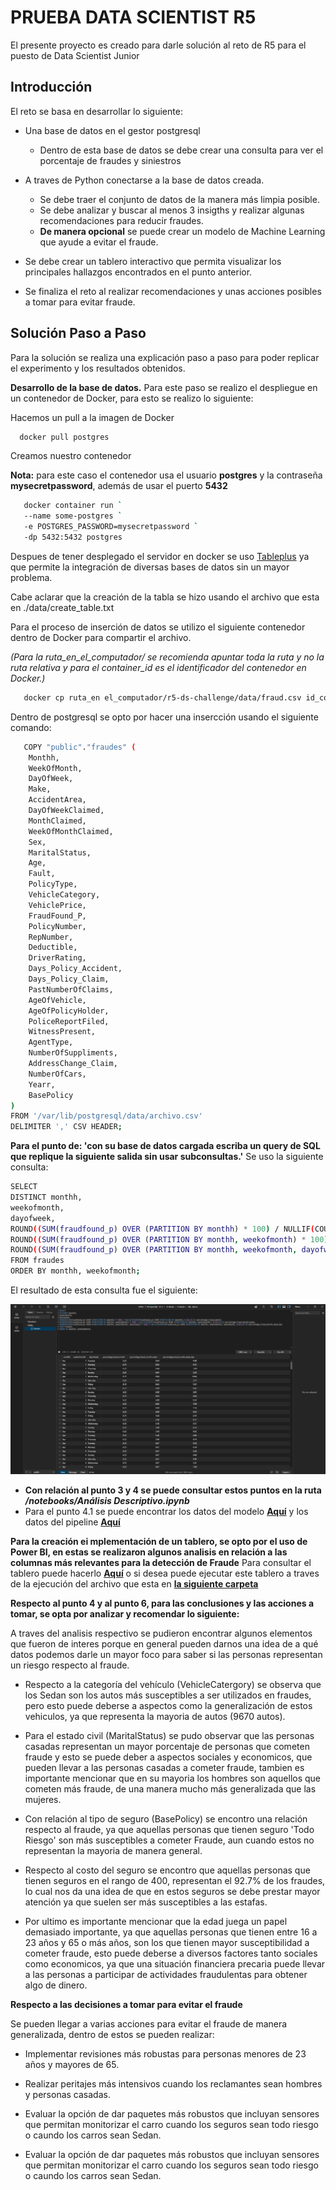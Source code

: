 # PRUEBA DATA SCIENTIST R5

El presente proyecto es creado para darle solución al reto de R5 para el puesto de  Data Scientist Junior


## Introducción
El reto se basa en desarrollar lo siguiente:
 - Una base de datos en el gestor postgresql
    - Dentro de esta base de datos se debe crear una consulta para ver el porcentaje de fraudes y siniestros 
- A traves de Python conectarse a la base de datos creada.
    - Se debe traer el conjunto de datos de la manera más limpia posible.
    - Se debe analizar y buscar al menos 3 insigths y realizar algunas recomendaciones para reducir fraudes.
    - **De manera opcional** se puede crear un modelo de Machine Learning que ayude a evitar el fraude.

- Se debe crear un tablero interactivo que permita visualizar los principales hallazgos encontrados en el punto anterior.

- Se finaliza el reto al realizar recomendaciones y unas acciones posibles a tomar para evitar fraude.

## Solución Paso a Paso
Para la solución se realiza una explicación paso a paso para poder replicar el experimento y los resultados obtenidos.

**Desarrollo de la base de datos.**
Para este paso se realizo el despliegue en un contenedor de Docker, para esto se realizo lo siguiente:

Hacemos un pull a la imagen de Docker
```bash
  docker pull postgres
```

Creamos nuestro contenedor

**Nota:** para este caso el contenedor usa el usuario **postgres** y la contraseña **mysecretpassword**, además de usar el puerto **5432**
```bash
   docker container run `
   --name some-postgres `
   -e POSTGRES_PASSWORD=mysecretpassword `
   -dp 5432:5432 postgres
```

Despues de tener desplegado el servidor en docker se uso [Tableplus](https://tableplus.com) ya que permite la integración de diversas bases de datos sin un mayor problema.

Cabe aclarar que la creación de la tabla se hizo usando el archivo que esta en ./data/create_table.txt

Para el proceso de inserción de datos se utilizo el siguiente contenedor dentro de Docker para compartir el archivo.

_(Para la ruta_en_el_computador/ se recomienda apuntar toda la ruta y no la ruta relativa y para el container_id es el identificador del contenedor en Docker.)_

```bash
   docker cp ruta_en el_computador/r5-ds-challenge/data/fraud.csv id_container:/var/lib/postgresql/data/archivo.csv
```

Dentro de postgresql se opto por hacer una insercción usando el siguiente comando:

```bash
   COPY "public"."fraudes" (
    Monthh,
    WeekOfMonth,
    DayOfWeek,
    Make,
    AccidentArea,
    DayOfWeekClaimed,
    MonthClaimed,
    WeekOfMonthClaimed,
    Sex,
    MaritalStatus,
    Age,
    Fault,
    PolicyType,
    VehicleCategory,
    VehiclePrice,
    FraudFound_P,
    PolicyNumber,
    RepNumber,
    Deductible,
    DriverRating,
    Days_Policy_Accident,
    Days_Policy_Claim,
    PastNumberOfClaims,
    AgeOfVehicle,
    AgeOfPolicyHolder,
    PoliceReportFiled,
    WitnessPresent,
    AgentType,
    NumberOfSuppliments,
    AddressChange_Claim,
    NumberOfCars,
    Yearr,
    BasePolicy
)
FROM '/var/lib/postgresql/data/archivo.csv' 
DELIMITER ',' CSV HEADER;
```


**Para el punto de: 'con su base de datos cargada escriba un query de SQL que replique la siguiente salida sin usar subconsultas.'**
Se uso la siguiente consulta:
```bash
SELECT
DISTINCT monthh,
weekofmonth,
dayofweek,
ROUND((SUM(fraudfound_p) OVER (PARTITION BY monthh) * 100) / NULLIF(COUNT(fraudfound_p) OVER (PARTITION BY monthh), 0.0),2) AS percentage_fraud_month,
ROUND((SUM(fraudfound_p) OVER (PARTITION BY monthh, weekofmonth) * 100) / NULLIF(COUNT(fraudfound_p) OVER (PARTITION BY monthh, weekofmonth), 0.0),2) AS percentage_fraud_month_week,
ROUND((SUM(fraudfound_p) OVER (PARTITION BY monthh, weekofmonth, dayofweek) * 100) / NULLIF(COUNT(fraudfound_p) OVER (PARTITION BY monthh, weekofmonth, dayofweek), 0.0),2) AS percentage_fraud_month_week_day
FROM fraudes
ORDER BY monthh, weekofmonth;
```

El resultado de esta consulta fue el siguiente:

<img src="/data/salida_obtenida.png" alt="Resultado de la consulta SQL">



- **Con relación al punto 3 y 4 se puede consultar estos puntos en la ruta _/notebooks/Análisis Descriptivo.ipynb_**
- Para el punto 4.1 se puede encontrar los datos del modelo [**Aquí**](./models/modelo_clasificador.pkl) y los datos del pipeline [**Aquí**](models/pipeline_data.pkl)


**Para la creación ei mplementación de un tablero, se opto por el uso de Power BI, en estas se realizaron algunos analisis en relación a las columnas más relevantes para la detección de Fraude**
Para consultar el tablero  puede hacerlo [**Aquí**](https://app.powerbi.com/view?r=eyJrIjoiMWQ0YjViOTUtODAzZC00MjM5LWFiMTEtYmQxZDhkMjExZWRjIiwidCI6IjA3ZGE2N2EwLTFmNDMtNGU4Yy05NzdmLTVmODhiNjQ3MGVlNiIsImMiOjR9) o si desea puede ejecutar este tablero a traves de la ejecución del archivo que esta en [**la siguiente carpeta**](./data/data_tablero_powerbi.pbix)


**Respecto al punto 4 y al punto 6, para las conclusiones y las acciones a tomar, se opta por analizar y recomendar lo siguiente:**

A traves del analisis respectivo se pudieron encontrar algunos elementos que fueron de interes porque en general pueden darnos una idea de a qué datos podemos darle un mayor foco para saber si las personas representan un riesgo respecto al fraude.

- Respecto a la categoría del vehículo (VehicleCatergory) se observa que los Sedan son los autos más susceptibles a ser utilizados en fraudes, pero esto puede deberse a aspectos como la generalización de estos vehiculos, ya que representa la mayoria de autos (9670 autos).

- Para el estado civil (MaritalStatus) se pudo observar que las personas casadas representan un mayor porcentaje de personas que cometen fraude y esto se puede deber a aspectos sociales y economicos, que pueden llevar a las personas casadas a cometer fraude, tambien es importante mencionar que en su mayoria los hombres son aquellos que cometen más fraude, de una manera mucho más generalizada que las mujeres.

- Con relación al tipo de seguro (BasePolicy) se encontro una relación respecto al fraude, ya que aquellas personas que tienen seguro 'Todo Riesgo' son más susceptibles a cometer Fraude, aun cuando estos no representan la mayoria de manera general.

- Respecto al costo del seguro se encontro que aquellas personas que tienen seguros en el rango de 400, representan el 92.7% de los fraudes, lo cual nos da una idea de que en estos seguros se debe prestar mayor atención ya que suelen ser más susceptibles a las estafas.

- Por ultimo es importante mencionar que la edad juega un papel demasiado importante, ya que aquellas personas que tienen entre 16 a 23 años y 65 o más años, son los que tienen mayor susceptibilidad a cometer fraude, esto puede deberse a diversos factores tanto sociales como economicos, ya que una situación financiera precaria puede llevar a las personas a participar de actividades fraudulentas para obtener algo de dinero.


**Respecto a las decisiones a tomar para evitar el fraude**

Se pueden llegar a varias acciones para evitar el fraude de manera generalizada, dentro de estos se pueden realizar:

- Implementar revisiones más robustas para personas menores de 23 años y mayores de 65.
- Realizar peritajes más intensivos cuando los reclamantes sean hombres y personas casadas.

- Evaluar la opción de dar paquetes más robustos que incluyan sensores que permitan monitorizar el carro cuando los seguros sean todo riesgo o caundo los carros sean Sedan.

- Evaluar la opción de dar paquetes más robustos que incluyan sensores que permitan monitorizar el carro cuando los seguros sean todo riesgo o caundo los carros sean Sedan.

